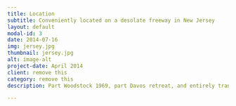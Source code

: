 ```yaml
---
title: Location
subtitle: Conveniently located on a desolate freeway in New Jersey
layout: default
modal-id: 3
date: 2014-07-16
img: jersey.jpg
thumbnail: jersey.jpg
alt: image-alt
project-date: April 2014
client: remove this
category: remove this
description: Part Woodstock 1969, part Davos retreat, and entirely transformative - Sushi Warehouse is a movement. People from around the world are coming together at our convenient New Jersey headquarters.

---
```

